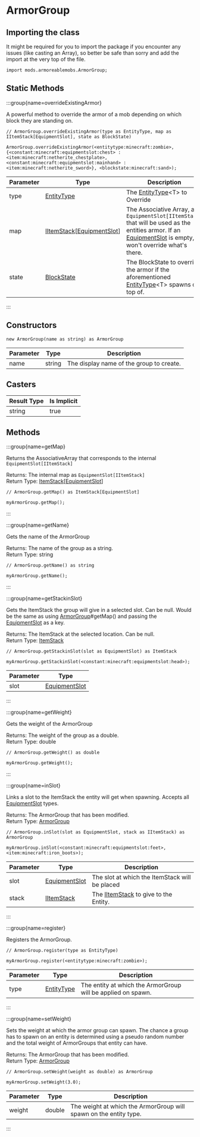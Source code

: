 # ArmorGroup

## Importing the class

It might be required for you to import the package if you encounter any issues (like casting an Array), so better be safe than sorry and add the import at the very top of the file.
```zenscript
import mods.armoreablemobs.ArmorGroup;
```


## Static Methods

:::group{name=overrideExistingArmor}

A powerful method to override the armor of a mob depending on which block they are standing on.

```zenscript
// ArmorGroup.overrideExistingArmor(type as EntityType, map as IItemStack[EquipmentSlot], state as BlockState)

ArmorGroup.overrideExistingArmor(<entitytype:minecraft:zombie>, {<constant:minecraft:equipmentslot:chest> : <item:minecraft:netherite_chestplate>, <constant:minecraft:equipmentslot:mainhand> : <item:minecraft:netherite_sword>}, <blockstate:minecraft:sand>);
```

| Parameter |                                                   Type                                                   |                                                                                                 Description                                                                                                 | Optional |
|-----------|----------------------------------------------------------------------------------------------------------|-------------------------------------------------------------------------------------------------------------------------------------------------------------------------------------------------------------|----------|
| type      | [EntityType](/vanilla/api/entity/EntityType)                                                             | The [EntityType](/vanilla/api/entity/EntityType)&lt;T&gt; to Override                                                                                                                                       | false    |
| map       | [IItemStack](/vanilla/api/item/IItemStack)[[EquipmentSlot](/vanilla/api/entity/equipment/EquipmentSlot)] | The Associative Array, as `EquipmentSlot[IItemStack]` that will be used as the entities armor. If an [EquipmentSlot](/vanilla/api/entity/equipment/EquipmentSlot) is empty, it won't override what's there. | false    |
| state     | [BlockState](/vanilla/api/block/BlockState)                                                              | The BlockState to override the armor if the aforementioned [EntityType](/vanilla/api/entity/EntityType)&lt;T&gt; spawns on top of.                                                                          | true     |


:::

## Constructors


```zenscript
new ArmorGroup(name as string) as ArmorGroup
```
| Parameter |  Type  |               Description                |
|-----------|--------|------------------------------------------|
| name      | string | The display name of the group to create. |



## Casters

| Result Type | Is Implicit |
|-------------|-------------|
| string      | true        |

## Methods

:::group{name=getMap}

Returns the AssociativeArray that corresponds to the internal `EquipmentSlot[IItemStack]`

Returns: The internal map as `EquipmentSlot[IItemStack]`  
Return Type: [ItemStack](/vanilla/api/item/ItemStack)[[EquipmentSlot](/vanilla/api/entity/equipment/EquipmentSlot)]

```zenscript
// ArmorGroup.getMap() as ItemStack[EquipmentSlot]

myArmorGroup.getMap();
```

:::

:::group{name=getName}

Gets the name of the ArmorGroup

Returns: The name of the group as a string.  
Return Type: string

```zenscript
// ArmorGroup.getName() as string

myArmorGroup.getName();
```

:::

:::group{name=getStackinSlot}

Gets the ItemStack the group will give in a selected slot. Can be null. Would be the same as using [ArmorGroup](/mods/ArmoreableMobs/ArmorGroup)#getMap() and passing the [EquipmentSlot](/vanilla/api/entity/equipment/EquipmentSlot) as a key.

Returns: The ItemStack at the selected location. Can be null.  
Return Type: [ItemStack](/vanilla/api/item/ItemStack)

```zenscript
// ArmorGroup.getStackinSlot(slot as EquipmentSlot) as ItemStack

myArmorGroup.getStackinSlot(<constant:minecraft:equipmentslot:head>);
```

| Parameter |                             Type                             |
|-----------|--------------------------------------------------------------|
| slot      | [EquipmentSlot](/vanilla/api/entity/equipment/EquipmentSlot) |


:::

:::group{name=getWeight}

Gets the weight of the ArmorGroup

Returns: The weight of the group as a double.  
Return Type: double

```zenscript
// ArmorGroup.getWeight() as double

myArmorGroup.getWeight();
```

:::

:::group{name=inSlot}

Links a slot to the ItemStack the entity will get when spawning. Accepts all [EquipmentSlot](/vanilla/api/entity/equipment/EquipmentSlot) types.

Returns: The ArmorGroup that has been modified.  
Return Type: [ArmorGroup](/mods/ArmoreableMobs/ArmorGroup)

```zenscript
// ArmorGroup.inSlot(slot as EquipmentSlot, stack as IItemStack) as ArmorGroup

myArmorGroup.inSlot(<constant:minecraft:equipmentslot:feet>, <item:minecraft:iron_boots>);
```

| Parameter |                             Type                             |                              Description                              |
|-----------|--------------------------------------------------------------|-----------------------------------------------------------------------|
| slot      | [EquipmentSlot](/vanilla/api/entity/equipment/EquipmentSlot) | The slot at which the ItemStack will be placed                        |
| stack     | [IItemStack](/vanilla/api/item/IItemStack)                   | The [IItemStack](/vanilla/api/item/IItemStack) to give to the Entity. |


:::

:::group{name=register}

Registers the ArmorGroup.

```zenscript
// ArmorGroup.register(type as EntityType)

myArmorGroup.register(<entitytype:minecraft:zombie>);
```

| Parameter |                     Type                     |                         Description                          |
|-----------|----------------------------------------------|--------------------------------------------------------------|
| type      | [EntityType](/vanilla/api/entity/EntityType) | The entity at which the ArmorGroup will be applied on spawn. |


:::

:::group{name=setWeight}

Sets the weight at which the armor group can spawn. The chance a group has to spawn on an entity is determined using a pseudo random number and the total weight of ArmorGroups that entity can have.

Returns: The ArmorGroup that has been modified.  
Return Type: [ArmorGroup](/mods/ArmoreableMobs/ArmorGroup)

```zenscript
// ArmorGroup.setWeight(weight as double) as ArmorGroup

myArmorGroup.setWeight(3.0);
```

| Parameter |  Type  |                            Description                            |
|-----------|--------|-------------------------------------------------------------------|
| weight    | double | The weight at which the ArmorGroup will spawn on the entity type. |


:::


